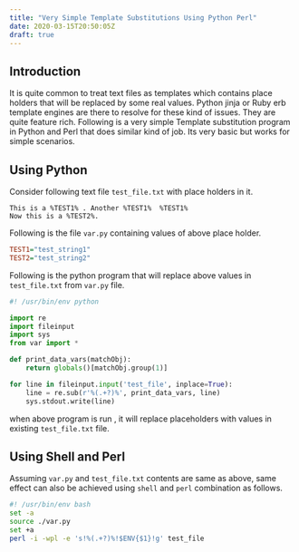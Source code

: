 ```yaml
---
title: "Very Simple Template Substitutions Using Python Perl"
date: 2020-03-15T20:50:05Z
draft: true
---
```

<!--- Below style are also defined in static/css/my.css file.
They are repeatedly defined here so that pandoc can generate
the final HTML with all necessary css styles.
Note: draft: true above. This prevents publishing it to GitHUB.
--->
<style>
/* To highlight text in Green in pre tag */
.hl {color: #008A00;}
/* To highlight text in Bold Green in pre tag */
.hlb {color: #008A00; font-weight: bold;}
/* To highlight text in Bold Red in pre tag */
.hlbr {color:#e90001; font-weight: bold;}
/* <code> tag does not work in blogger. Use following class with span tag */
.code {
    color:#7e168d; 
    background: #f0f0f0; 
    padding: 0.1em 0.4em;
    font-family: SFMono-Regular, Consolas, "Liberation Mono", Menlo, Courier, monospace;
}
</style>

## Introduction
It is quite common to treat text files as templates which contains place holders that will be replaced by some real values. Python jinja or Ruby erb template engines are there to resolve for these kind of issues. They are quite feature rich. Following is a very simple Template substitution program in Python and Perl that does similar kind of job. Its very basic but works for simple scenarios.

## Using Python
Consider following text file `test_file.txt` with place holders in it.
```
This is a %TEST1% . Another %TEST1%  %TEST1%
Now this is a %TEST2%.
```

Following is the file `var.py` containing values of above place holder.
```ini
TEST1="test_string1"
TEST2="test_string2"
```

Following is the python program that will replace above values in `test_file.txt` from `var.py` file.
```python
#! /usr/bin/env python

import re
import fileinput
import sys
from var import *

def print_data_vars(matchObj):
    return globals()[matchObj.group(1)]

for line in fileinput.input('test_file', inplace=True):
    line = re.sub(r'%(.+?)%', print_data_vars, line)
    sys.stdout.write(line)
```
when above program is run , it will replace placeholders with values in existing `test_file.txt` file.

## Using Shell and Perl
Assuming `var.py` and `test_file.txt` contents are same as above, same effect can also be achieved using `shell` and `perl` combination as follows.
```bash
#! /usr/bin/env bash
set -a
source ./var.py
set +a
perl -i -wpl -e 's!%(.+?)%!$ENV{$1}!g' test_file
```


